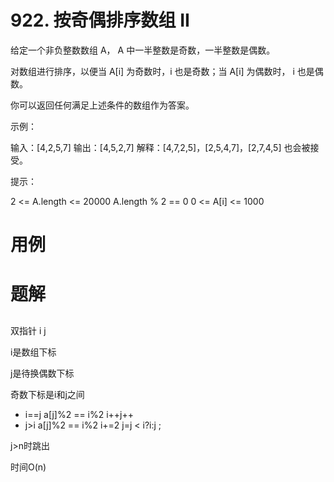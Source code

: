 # 922. 按奇偶排序数组 II
给定一个非负整数数组 A， A 中一半整数是奇数，一半整数是偶数。

对数组进行排序，以便当 A[i] 为奇数时，i 也是奇数；当 A[i] 为偶数时， i 也是偶数。

你可以返回任何满足上述条件的数组作为答案。

 

示例：

输入：[4,2,5,7]
输出：[4,5,2,7]
解释：[4,7,2,5]，[2,5,4,7]，[2,7,4,5] 也会被接受。
 

提示：

2 <= A.length <= 20000
A.length % 2 == 0
0 <= A[i] <= 1000


# 用例



# 题解

## 
双指针 i j 

i是数组下标

j是待换偶数下标

奇数下标是i和j之间

- i==j a[j]%2 == i%2 i++j++
- j>i a[j]%2 == i%2 i+=2 j=j < i?i:j ;

j>n时跳出

时间O(n)
